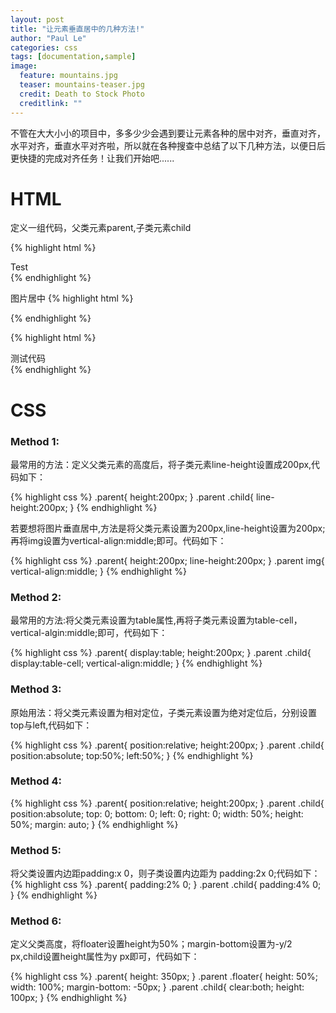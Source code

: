 ```yaml
---
layout: post
title: "让元素垂直居中的几种方法!"
author: "Paul Le"
categories: css
tags: [documentation,sample]
image:
  feature: mountains.jpg
  teaser: mountains-teaser.jpg
  credit: Death to Stock Photo
  creditlink: ""
---
```


不管在大大小小的项目中，多多少少会遇到要让元素各种的居中对齐，垂直对齐，水平对齐，垂直水平对齐啦，所以就在各种搜查中总结了以下几种方法，以便日后更快捷的完成对齐任务！让我们开始吧......

# HTML

定义一组代码，父类元素parent,子类元素child

{% highlight html %}
<div class=”parent”>
  <div class=”child”>Test</div>
<div>
{% endhighlight %}

图片居中
{% highlight html %}
<div class=”parent”>
  <img src="#" alt="">
<div>
{% endhighlight %}

{% highlight html %}
<div class=”parent”>
  <div class="floater"></div>
  <div class="child">
        测试代码
  </div>
<div>
{% endhighlight %}

# CSS

### Method 1:

最常用的方法：定义父类元素的高度后，将子类元素line-height设置成200px,代码如下：

{% highlight css %}
.parent{
  height:200px;
}
.parent .child{
  line-height:200px;
}
{% endhighlight %}

  若要想将图片垂直居中,方法是将父类元素设置为200px,line-height设置为200px;再将img设置为vertical-align:middle;即可。代码如下：

{% highlight css %}
.parent{
  height:200px;
  line-height:200px;
}
.parent img{
  vertical-align:middle;
}
{% endhighlight %}

### Method 2:

最常用的方法:将父类元素设置为table属性,再将子类元素设置为table-cell，vertical-algin:middle;即可，代码如下：

{% highlight css %}
.parent{
  display:table;
  height:200px;
}
.parent .child{
  display:table-cell;
  vertical-align:middle;
}
{% endhighlight %}

### Method 3:

原始用法：将父类元素设置为相对定位，子类元素设置为绝对定位后，分别设置top与left,代码如下：

{% highlight css %}
.parent{
  position:relative;
  height:200px;
}
.parent .child{
  position:absolute;
  top:50%;
  left:50%;
}
{% endhighlight %}

### Method 4:

{% highlight css %}
.parent{
  position:relative;
  height:200px;
}
.parent .child{
  position:absolute;
  top: 0;
  bottom: 0;
  left: 0;
  right: 0;
  width: 50%;
  height: 50%;
  margin: auto;
}
{% endhighlight %}

### Method 5:

  将父类设置内边距padding:x 0，则子类设置内边距为 padding:2x 0;代码如下：
{% highlight css %}
.parent{
  padding:2% 0;
}
.parent .child{
  padding:4% 0;
}
{% endhighlight %}

### Method 6:

  定义父类高度，将floater设置height为50%；margin-bottom设置为-y/2 px,child设置height属性为y px即可，代码如下：

{% highlight css %}
.parent{
  height: 350px;
}
.parent .floater{
  height: 50%;
  width: 100%;
  margin-bottom: -50px;
}
.parent .child{
  clear:both;
  height: 100px;
}
{% endhighlight %}